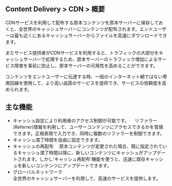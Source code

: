 ﻿## Content Delivery > CDN > 概要

CDNサービスを利用して配布する原本コンテンツを原本サーバーに保存しておくと、全世界のキャッシュサーバーにコンテンツが配布されます。エンドユーザーは最も近くにあるキャッシュサーバーからファイルを高速にダウンロードできます。

またサービス提供者がCDNサービスを利用すると、トラフィックの大部分をキャッシュサーバーで処理するため、原本サーバーのトラフィック増加によるサービス障害を事前に防止し、原本サーバーの可用性を高めることができます。

コンテンツをエンドユーザーに伝達する時、一般のインターネット網ではない専用回線を使用して、より高い品質のサービスを提供でき、サービスの信頼度を高められます。

## 主な機能

- キャッシュ設定により利用者のアクセス制御が可能です。
　リファラー(Referrer)情報を利用して、ユーザーコンテンツにアクセスできるかを管理できます。正規表現で入力でき、同時に複数のリファラーを制御できます。
- キャッシュ満了時間を自由に設定できます。
- キャッシュの再配布
　原本コンテンツが変更された場合、既に指定されているキャッシュ満了時間以降に、新しいコンテンツにキャッシュがアップデートされます。しかし'キャッシュ再配布'機能を使うと、迅速に既存キャッシュを新しいコンテンツにアップデートできます。
- グローバルネットワーク<br/>
全世界のキャッシュサーバーを利用して、高速のサービスを提供します。
